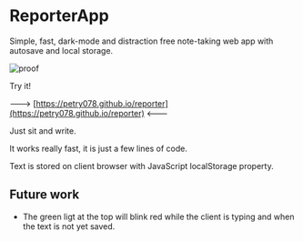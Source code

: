 # ReporterApp

Simple, fast, dark-mode and distraction free note-taking web app with autosave and local storage.

![proof](https://raw.githubusercontent.com/petry078/reporter/main/proof.jpeg)

Try it!

---> [https://petry078.github.io/reporter](https://petry078.github.io/reporter) <---

Just sit and write.

It works really fast, it is just a few lines of code.

Text is stored on client browser with JavaScript localStorage property.

## Future work

* The green ligt at the top will blink red while the client is typing and when the text is not yet saved.

